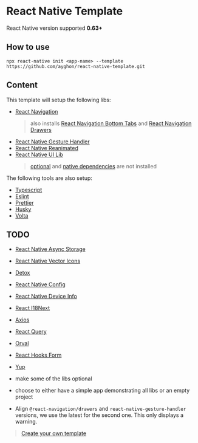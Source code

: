 # React Native Template

React Native version supported **0.63+**

## How to use

```
npx react-native init <app-name> --template https://github.com/ayghon/react-native-template.git
```

## Content

This template will setup the following libs:

- [React Navigation](https://reactnavigation.org/)
  > also installs
  > [React Navigation Bottom Tabs](https://github.com/react-navigation/react-navigation/tree/main/packages/bottom-tabs)
  > and
  > [React Navigation Drawers](https://github.com/react-navigation/react-navigation/tree/main/packages/drawer)
- [React Native Gesture Handler](https://docs.swmansion.com/react-native-gesture-handler/)
- [React Native Reanimated](https://docs.swmansion.com/react-native-reanimated/)
- [React Native UI Lib](https://wix.github.io/react-native-ui-lib/docs/getting-started/setup)
  > [optional](https://wix.github.io/react-native-ui-lib/docs/getting-started/setup#optional-dependencies)
  > and
  > [native dependencies](https://wix.github.io/react-native-ui-lib/docs/getting-started/setup#install-native-dependencies)
  > are not installed

The following tools are also setup:

- [Typescript](https://www.typescriptlang.org/)
- [Eslint](https://eslint.org/)
- [Prettier](https://prettier.io/)
- [Husky](https://typicode.github.io/husky/#/)
- [Volta](https://docs.volta.sh/guide/)

## TODO

- [React Native Async Storage](https://react-native-async-storage.github.io/async-storage/)
- [React Native Vector Icons](https://github.com/oblador/react-native-vector-icons)
- [Detox](https://wix.github.io/Detox/)
- [React Native Config](https://github.com/luggit/react-native-config)
- [React Native Device Info](https://github.com/react-native-device-info/react-native-device-info)
- [React I18Next](https://react.i18next.com/)
- [Axios](https://axios-http.com/)
- [React Query](https://react-query.tanstack.com/)
- [Orval](https://orval.dev/)
- [React Hooks Form](https://react-hook-form.com/)
- [Yup](https://github.com/jquense/yup)

- make some of the libs optional
- choose to either have a simple app demonstrating all libs or an empty project
- Align `@react-navigation/drawers` and `react-native-gesture-handler` versions,
  we use the latest for the second one. This only displays a warning.

> [Create your own template](https://github.com/react-native-community/cli/blob/master/docs/init.md#creating-custom-template)
